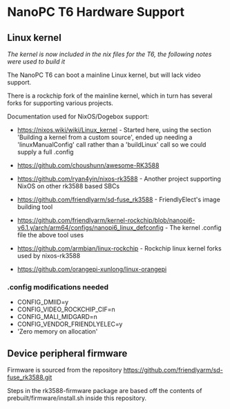 # NanoPC T6 Hardware Support

## Linux kernel

*The kernel is now included in the nix files for the T6, the following notes were used to build it*

The NanoPC T6 can boot a mainline Linux kernel, but will lack video support.

There is a rockchip fork of the mainline kernel, which in turn has several forks for supporting various projects.

Documentation used for NixOS/Dogebox support: 

 - https://nixos.wiki/wiki/Linux_kernel  -  Started here, using the section 'Building a kernel from a custom source', ended up needing a 'linuxManualConfig' call rather than a 'buildLinux' call so we could supply a full .config

 - https://github.com/choushunn/awesome-RK3588
 - https://github.com/ryan4yin/nixos-rk3588  -  Another project supporting NixOS on other rk3588 based SBCs


 - https://github.com/friendlyarm/sd-fuse_rk3588  -  FriendlyElect's image building tool
 - https://github.com/friendlyarm/kernel-rockchip/blob/nanopi6-v6.1.y/arch/arm64/configs/nanopi6_linux_defconfig  -  The kernel .config file the above tool uses


 - https://github.com/armbian/linux-rockchip  -  Rockchip linux kernel forks used by nixos-rk3588
 - https://github.com/orangepi-xunlong/linux-orangepi


### .config modifications needed

  - CONFIG_DMIID=y
  - CONFIG_VIDEO_ROCKCHIP_CIF=n
  - CONFIG_MALI_MIDGARD=n
  - CONFIG_VENDOR_FRIENDLYELEC=y
  - 'Zero memory on allocation'

## Device peripheral firmware

Firmware is sourced from the repository https://github.com/friendlyarm/sd-fuse_rk3588.git

Steps in the rk3588-firmware package are based off the contents of prebuilt/firmware/install.sh inside this repository.
